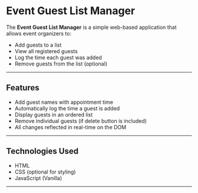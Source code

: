 #  Event Guest List Manager

The **Event Guest List Manager** is a simple web-based application that allows event organizers to:
- Add guests to a list
- View all registered guests
- Log the time each guest was added
- Remove guests from the list (optional)

---

##  Features

- Add guest names with appointment time
-  Automatically log the time a guest is added
-  Display guests in an ordered list
-  Remove individual guests (if delete button is included)
-  All changes reflected in real-time on the DOM

---

##  Technologies Used

- HTML
- CSS (optional for styling)
- JavaScript (Vanilla)

---




